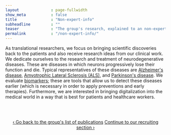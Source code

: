 ```yaml
---
layout              : page-fullwidth
show_meta           : false
title               : "Non-expert-info"
subheadline         : ""
teaser              : "The group's research, explained to an non-expert audience"
permalink           : "/non-expert-info/"
---
```

As translational researchers, we focus on bringing scientific discoveries back to the patients and also receive research ideas from our clinical work. We dedicate ourselves to the research and treatment of neurodegenerative diseases. These are diseases in which neurons progressively lose their function and die. Typical representatives of these diseases are <a href="https://www.alz.org/alzheimers-dementia/what-is-alzheimers">Alzheimer's disease</a>, <a href="https://www.als.org/understanding-als/what-is-als">Amyotrophic Lateral Sclerosis (ALS)</a>, and <a href="https://www.parkinson.org/understanding-parkinsons/what-is-parkinsons">Parkinson's disease</a>. We evaluate <a href="https://www.ncbi.nlm.nih.gov/pmc/articles/PMC3078627/">biomarkers</a>; these are tools that allow us to detect these diseases earlier (which is necessary in order to apply preventions and early therapies). Furthermore, we are interested in bringing digitalization into the medical world in a way that is best for patients and healthcare workers.

<br><br>

<div style="text-align: center;">
<a class="radius button small" href="{{ site.url }}{{ site.baseurl }}/publications/">‹ Go back to the group's list of publications</a>
<a class="radius button small" href="{{ site.url }}{{ site.baseurl }}/impressum/">Continue to our recruiting section ›</a>
</div>

<br><br>
